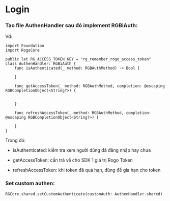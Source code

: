 
# Login


### Tạo file AuthenHandler sau đó implement RGBiAuth:

Vd:
```
import Foundation
import RogoCore

public let RG_ACCESS_TOKEN_KEY = "rg_remember_rogo_access_token"
class AuthenHandler: RGBiAuth {
    func isAuthenticated(_ method: RGBAuthMethod) -> Bool {
        
    }
    
    func getAccessToken(_ method: RGBAuthMethod, completion: @escaping RGBCompletionObject<String?>) {
        
        
    }
    
    func refreshAccessToken(_ method: RGBAuthMethod, completion: @escaping RGBCompletionObject<String?>) {
    
    }
}
```
Trong đó:

- isAuthenticated: kiểm tra xem người dùng đã đăng nhập hay chưa

- getAccessToken: cần trả về cho SDK 1 giá trị Rogo Token

- refreshAccessToken: khi token đã quá hạn, đùng để gia hạn cho token

### Set custom authen:
```
RGCore.shared.setCustomAuthenticate(customAuth: AuthenHandler.shared)
```

